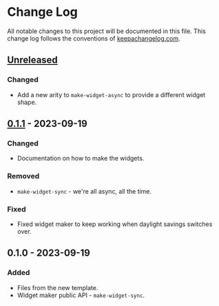 # Change Log
All notable changes to this project will be documented in this file. This change log follows the conventions of [keepachangelog.com](http://keepachangelog.com/).

## [Unreleased]
### Changed
- Add a new arity to `make-widget-async` to provide a different widget shape.

## [0.1.1] - 2023-09-19
### Changed
- Documentation on how to make the widgets.

### Removed
- `make-widget-sync` - we're all async, all the time.

### Fixed
- Fixed widget maker to keep working when daylight savings switches over.

## 0.1.0 - 2023-09-19
### Added
- Files from the new template.
- Widget maker public API - `make-widget-sync`.

[Unreleased]: https://sourcehost.site/your-name/exercise-thirtyfive/compare/0.1.1...HEAD
[0.1.1]: https://sourcehost.site/your-name/exercise-thirtyfive/compare/0.1.0...0.1.1
